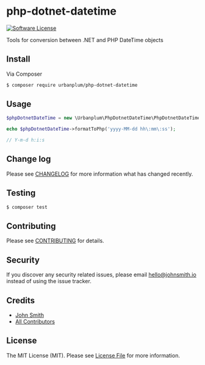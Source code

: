 # php-dotnet-datetime

[![Software License][ico-license]](LICENSE.md)

Tools for conversion between .NET and PHP DateTime objects

## Install

Via Composer

``` bash
$ composer require urbanplum/php-dotnet-datetime
```

## Usage

``` php
$phpDotnetDateTime = new \Urbanplum\PhpDotnetDateTime\PhpDotnetDateTime();

echo $phpDotnetDateTime->formatToPhp('yyyy-MM-dd hh\:mm\:ss');

// Y-m-d h:i:s
```

## Change log

Please see [CHANGELOG](CHANGELOG.md) for more information what has changed recently.

## Testing

``` bash
$ composer test
```

## Contributing

Please see [CONTRIBUTING](CONTRIBUTING.md) for details.

## Security

If you discover any security related issues, please email hello@johnsmith.io instead of using the issue tracker.

## Credits

- [John Smith][link-author]
- [All Contributors][link-contributors]

## License

The MIT License (MIT). Please see [License File](LICENSE.md) for more information.

[ico-version]: https://img.shields.io/packagist/v/urbanplum/php-dotnet-datetime.svg?style=flat-square
[ico-license]: https://img.shields.io/badge/license-MIT-brightgreen.svg?style=flat-square
[ico-travis]: https://img.shields.io/travis/urbanplum/php-dotnet-datetime/master.svg?style=flat-square
[ico-scrutinizer]: https://img.shields.io/scrutinizer/coverage/g/urbanplum/php-dotnet-datetime.svg?style=flat-square
[ico-code-quality]: https://img.shields.io/scrutinizer/g/urbanplum/php-dotnet-datetime.svg?style=flat-square
[ico-downloads]: https://img.shields.io/packagist/dt/urbanplum/php-dotnet-datetime.svg?style=flat-square

[link-packagist]: https://packagist.org/packages/urbanplum/php-dotnet-datetime
[link-travis]: https://travis-ci.org/urbanplum/php-dotnet-datetime
[link-scrutinizer]: https://scrutinizer-ci.com/g/urbanplum/php-dotnet-datetime/code-structure
[link-code-quality]: https://scrutinizer-ci.com/g/urbanplum/php-dotnet-datetime
[link-downloads]: https://packagist.org/packages/urbanplum/php-dotnet-datetime
[link-author]: https://github.com/john-n-smith
[link-contributors]: ../../contributors
